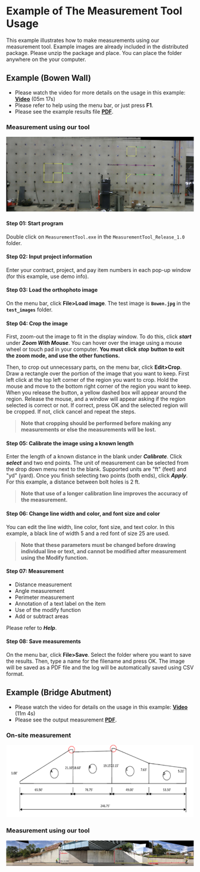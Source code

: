 # Example of The Measurement Tool Usage

This example illustrates how to make measurements using our measurement tool. Example images  are already included in the distributed package. Please unzip the package and place. You can place the folder anywhere on the your computer. 

## Example (Bowen Wall)
* Please watch the video for more details on the usage in this example: [**Video**](https://youtu.be/oNpxRYDU8ak?list=PLa1nAPP8qUX_0Zi166iNi7eb0w23UCekY) (05m 17s)   
* Please refer to help using the menu bar, or just press **F1**. 
* Please see the example results file [**PDF**](measurement_bowen.pdf). 

### Measurement using our tool
![](measurement_bowen.jpg)
  
#### Step 01: Start program
Double click on `MeasurementTool.exe` in the `MeasurementTool_Release_1.0` folder.    

#### Step 02: Input project information
Enter your contract, project, and pay item numbers in each pop-up window (for this example, use demo info).     

#### Step 03: Load the orthophoto image 
On the menu bar, click **File>Load image**. The test image is **`Bowen.jpg`** in the **`test_images`** folder.  

#### Step 04: Crop the image
First, zoom-out the image to fit in the display window. To do this, click ***start*** under ***Zoom With Mouse***. You can hover over the image using a mouse wheel or touch pad in your computer. **You must click** ***stop*** **button to exit the zoom mode, and use the other functions.** 

Then, to crop out unnecessary parts,  on the menu bar, click **Edit>Crop**. Draw a rectangle over the portion of the image that you want to keep. First left click at the top left corner of the region you want to crop. Hold the mouse and move to the bottom right corner of the region you want to keep. When you release the button, a yellow dashed box will appear around the region. Release the mouse, and a window will appear asking if the region selected is correct or not. If correct, press OK and the selected region will be cropped. If not, click cancel and repeat the steps. 

> **Note that cropping should be performed before making any measurements or else the measurements will be lost.**

#### Step 05: Calibrate the image using a known length 
Enter the length of a known distance in the blank under ***Calibrate***. Click ***select*** and two end points. The unit of measurement can be selected from the drop down menu next to the blank. Supported units are "ft" (feet) and "yd" (yard). Once you finish selecting two points (both ends), click ***Apply***. For this example, a distance between bolt holes is 2 ft.   

> **Note that use of a longer calibration line improves the accuracy of the measurement.**   

#### Step 06: Change line width and color, and font size and color  
You can edit the line width, line color, font size, and text color. In this example, a black line of width 5 and a red font of size 25 are used.

> **Note that these parameters must be changed before drawing individual line or text, and cannot be modified after measurement using the Modify function.**   

#### Step 07: Measurement 
* Distance measurement 
* Angle measurement 
* Perimeter measurement 
* Annotation of a text label on the item
* Use of the modify function 
* Add or subtract areas  

Please refer to ***Help***.

#### Step 08: Save measurements
On the menu bar, click **File>Save**. Select the folder where you want to save the results. Then, type a name for the filename and press OK. The image will be saved as a PDF file and the log will be automatically saved using CSV format.

## Example (Bridge Abutment)
* Please watch the video for details on the usage in this example: [**Video**](https://youtu.be/MxnvdGGmSvs?list=PLa1nAPP8qUX_0Zi166iNi7eb0w23UCekY) (11m 4s)  
* Please see the output measurement [**PDF**](measurement_wall.pdf).

### On-site measurement 
![](BridgeAbutment.png)

### Measurement using our tool
![](measurement_wall.jpg)

